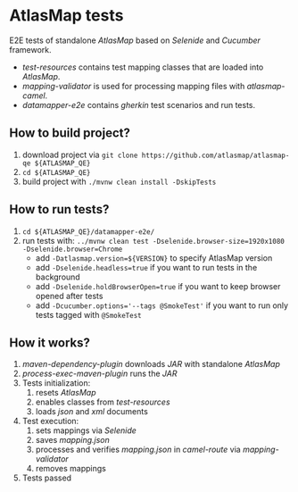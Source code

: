 # AtlasMap tests

E2E tests of standalone _AtlasMap_ based on _Selenide_ and _Cucumber_ framework.

* _test-resources_ contains test mapping classes that are loaded into _AtlasMap_.
* _mapping-validator_ is used for processing mapping files with _atlasmap-camel_.
* _datamapper-e2e_ contains _gherkin_ test scenarios and run tests.

## How to build project?
1. download project via `git clone https://github.com/atlasmap/atlasmap-qe ${ATLASMAP_QE}`
2. `cd ${ATLASMAP_QE}`
3. build project with `./mvnw clean install -DskipTests`

## How to run tests?
1. `cd ${ATLASMAP_QE}/datamapper-e2e/`
2. run tests with: `../mvnw clean test -Dselenide.browser-size=1920x1080 -Dselenide.browser=Chrome`
    * add `-Datlasmap.version=${VERSION}` to specify AtlasMap version
    * add `-Dselenide.headless=true` if you want to run tests in the background
    * add `-Dselenide.holdBrowserOpen=true` if you want to keep browser opened after tests
    * add `-Dcucumber.options='--tags @SmokeTest'` if you want to run only tests tagged with `@SmokeTest`

## How it works?
1. _maven-dependency-plugin_ downloads _JAR_ with standalone _AtlasMap_
2. _process-exec-maven-plugin_ runs the _JAR_
3. Tests initialization:
    1. resets _AtlasMap_
    2. enables classes from _test-resources_
    3. loads _json_ and _xml_ documents
4. Test execution:
    1. sets mappings via _Selenide_
    2. saves _mapping.json_
    3. processes and verifies _mapping.json_ in _camel-route_ via _mapping-validator_
    4. removes mappings
5. Tests passed
